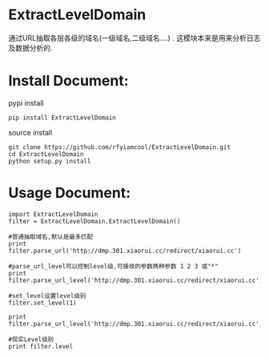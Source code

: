 # ExtractLevelDomain
通过URL抽取各层各级的域名(一级域名,二级域名....) .  这模块本来是用来分析日志及数据分析的.

# Install Document:

pypi install
```
pip install ExtractLevelDomain
```

source install
```
git clone https://github.com/rfyiamcool/ExtractLevelDomain.git
cd ExtractLevelDomain
python setup.py install
```

# Usage Document:

```
import ExtractLevelDomain
filter = ExtractLevelDomain.ExtractLevelDomain()

#普通抽取域名,默认是最多匹配
print filter.parse_url('http://dmp.301.xiaorui.cc/redirect/xiaorui.cc')

#parse_url_level可以控制level级,可接收的参数两种参数 1 2 3 或"*"
print filter.parse_url_level('http://dmp.301.xiaorui.cc/redirect/xiaorui.cc',level=2)

#set_level设置level级别
filter.set_level(1)

print filter.parse_url_level('http://dmp.301.xiaorui.cc/redirect/xiaorui.cc',level=1)

#现实Level级别
print filter.level
```
